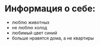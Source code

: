 # Информация о себе:
- люблю животных
- не люблю холод
- любимый цвет синий
- больше нравятся дома, а не квартиры
  